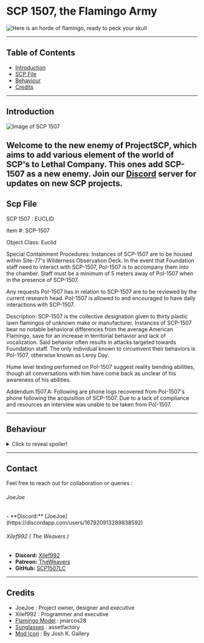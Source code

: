 
# SCP 1507, the Flamingo Army

![Here is an horde of flamingo, ready to peck your skull](https://imgur.com/a/RVPj6G1)

---

## Table of Contents
- [Introduction](#introduction)
- [SCP File](#scp-file)
- [Behaviour](#behaviour)
- [Credits](#credits)

---

## Introduction

![Image of SCP 1507](https://imgur.com/a/RVPj6G1 "SCP 1507 Instance")

Welcome to the new enemy of ProjectSCP, which aims to add various element of the world of SCP's to Lethal Company.
This ones add SCP-1507 as a new enemy. Join our [Discord](https://discord.gg/H6ZEmpXwjZ) server for updates  on new SCP projects.
---
## Scp File
SCP 1507 : EUCLID 

Item #: SCP-1507

Object Class: Euclid

Special Containment Procedures: Instances of SCP-1507 are to be housed within Site-77's Wilderness Observation Deck. In the event that Foundation staff need to interact with SCP-1507, PoI-1507 is to accompany them into the chamber. Staff must be a minimum of 5 meters away of PoI-1507 when in the presence of SCP-1507.

Any requests PoI-1507 has in relation to SCP-1507 are to be reviewed by the current research head. PoI-1507 is allowed to and encouraged to have daily interactions with SCP-1507.

Description: SCP-1507 is the collective designation given to thirty plastic lawn flamingos of unknown make or manufacturer. Instances of SCP-1507 bear no notable behavioral differences from the average American Flamingo, save for an increase in territorial behavior and lack of vocalization. Said behavior often results in attacks targeted towards Foundation staff. The only individual known to circumvent their behaviors is PoI-1507, otherwise known as Leroy Day.

Hume level testing performed on PoI-1507 suggest reality bending abilities, though all conversations with him have come back as unclear of his awareness of his abilities.

Addendum.1507.A: Following are phone logs recovered from PoI-1507's phone following the acquisition of SCP-1507. Due to a lack of compliance and resources an interview was unable to be taken from PoI-1507.

---

## Behaviour
<details>
  <summary>Click to reveal spoiler!</summary>
here are the 2 monsters added :
- SCP 1507 Alpha
  - The flamingo with the glasses is the alpha flamingo. He will walk around the facility and when looked at will stop moving.
  - When moving, he will spawn flamingo instances SCP 1507 which will be unmoving. Those instances are passive and won't attack the player just yet.
  - When the alpha is angry after a player, all the flamingo + the alpha will start chasing that player in a really goofy way. They may do 5 damage, but their sheer number will kill you. This mod is optimised so that your game can easily handle a lot of those flamingo. I mean, a *lot*
- SCP 1507 Instances
  - Scp 1507 instances will spawn with a random hat, (It does not affect gameplay).
  - They will be unmoving and will act as the eyes of the alpha. The action you take before a flamingo are seen by the alpha.
  - Once the alpha is angry at a player, they will all go toward that player and try to peck him.
  - Once the alpha is dead, they will become on rampage and always attack the nearest player


What makes them angry?
- Hitting a SCP 1507 instances ( + 5 anger)
- Hitting the Alpha ( +20 anger )
- Looking at them to much ( +2 anger )
- Using the AirHorn next to them ( +1 anger )

What calms them?
- Dancing next to them ( -1 anger )
- Using the ClownHorn next to them ( -1 anger )


AT 10 anger points, the herd will be angry at you. If you got any ideas for new ways, join our [Discord](https://discord.gg/H6ZEmpXwjZ) server and tell us!
  </details>

---

## Contact

Feel free to reach out for collaboration or queries :
<h6>
JoeJoe
</h6>
- **Discord:** [JoeJoe](https://discordapp.com/users/167920913289838592)

<h6>
Xilef992 ( The Weavers )
</h6>

- **Discord:** [Xilef992](https://discordapp.com/users/491029255795376158)
- **Patreon:** [TheWeavers](https://patreon.com/TheWeavers)
- **GitHub:**  [SCP1507LC](https://github.com/FelixAllard/SCP1507LC)
---

## Credits
- JoeJoe : Project owner, designer and executive
- Xilef992 : Programmer and executive
- [Flamingo Model](https://skfb.ly/owPB7) : jmarcos28
- [Sunglasses](https://sketchfab.com/3d-models/dark-sunglasses-69d530f7e6bd45b9b3d9f16dae627348) : assetfactory
- [Mod Icon](https://www.artstation.com/artwork/XnJDW0) : By Josh K. Gallery






